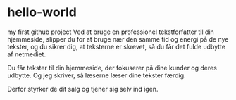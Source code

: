 # hello-world
my first github project
Ved at bruge en professionel tekstforfatter til din hjemmeside, slipper du for at bruge nær den samme tid og energi på de nye tekster, og du sikrer dig, at teksterne er skrevet, så du får det fulde udbytte af netmediet.

Du får tekster til din hjemmeside, der fokuserer på dine kunder og deres udbytte. Og jeg skriver, så læserne læser dine tekster færdig.

Derfor styrker de dit salg og tjener sig selv ind igen.
